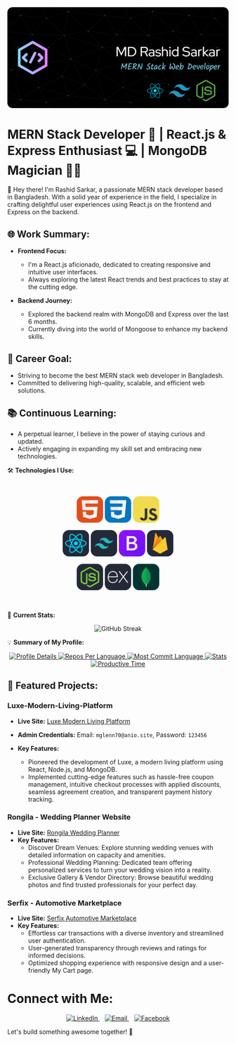 <div align="center">
  <img src="./images/Untitled (6).png" alt="Header">
</div>

# MERN Stack Developer 🚀 | React.js & Express Enthusiast 💻 | MongoDB Magician 🧙‍♂️

👋 Hey there! I'm Rashid Sarkar, a passionate MERN stack developer based in Bangladesh.
With a solid year of experience in the field, I specialize in crafting delightful user experiences using React.js on the frontend and Express on the backend.

## 🌐 Work Summary:

- **Frontend Focus:**

  - I'm a React.js aficionado, dedicated to creating responsive and intuitive user interfaces.
  - Always exploring the latest React trends and best practices to stay at the cutting edge.

- **Backend Journey:**
  - Explored the backend realm with MongoDB and Express over the last 6 months.
  - Currently diving into the world of Mongoose to enhance my backend skills.

## 🚀 Career Goal:

- Striving to become the best MERN stack web developer in Bangladesh.
- Committed to delivering high-quality, scalable, and efficient web solutions.

## 📚 Continuous Learning:

- A perpetual learner, I believe in the power of staying curious and updated.
- Actively engaging in expanding my skill set and embracing new technologies.

<!-- Add more sections or details as needed -->

🛠️ **Technologies I Use:**

<br>
<p align="center">
  <img src="./images/HTML.svg" alt="HTML" width="60"/>
  <img src="./images/CSS.svg" alt="CSS" width="60"/>
  <img src="./images/JavaScript.svg" alt="JavaScript" width="60"/>
</p>

<p align="center">
  <img src="./images/React-Dark.svg" alt="React" width="60"/>
  <img src="./images/TailwindCSS-Dark.svg" alt="Tailwind CSS" width="60"/>
  <img src="./images/Bootstrap.svg" alt="Bootstrap" width="60"/>
  <img src="./images/Firebase-Dark.svg" alt="Firebase" width="60"/>
</p>

<p align="center">
  <img src="./images/NodeJS-Dark.svg" alt="Node.js" width="60"/>
  <img src="./images/ExpressJS-Dark.svg" alt="Express.js" width="60"/>
  <img src="./images/MongoDB.svg" alt="MongoDB" width="60"/>
</p>
<br/>

💼 **Current Stats:**

<div  align="center">
  <img src="https://github-readme-streak-stats.herokuapp.com/?user=rashidsarkar1&theme=onedark&hide_border=true" alt="GitHub Streak" />
</div>

<!-- <div align="center">
  <a href="https://git.io/streak-stats">
    <img src="https://github-readme-streak-stats.herokuapp.com?user=rashidsarkar&theme=prussian" alt="GitHub Streak"/>
  </a>
</div> -->

💡 **Summary of My Profile:**

<div  align="center">
  <a href="http://github-profile-summary-cards.vercel.app/api/cards/profile-details?username=rashidsarkar1&theme=react">
    <img src="http://github-profile-summary-cards.vercel.app/api/cards/profile-details?username=rashidsarkar1&theme=react" alt="Profile Details">
  </a>
  <a href="http://github-profile-summary-cards.vercel.app/api/cards/repos-per-language?username=rashidsarkar1&theme=react">
    <img src="http://github-profile-summary-cards.vercel.app/api/cards/repos-per-language?username=rashidsarkar1&theme=react" alt="Repos Per Language">
  </a>
  <a href="http://github-profile-summary-cards.vercel.app/api/cards/most-commit-language?username=rashidsarkar1&theme=react">
    <img src="http://github-profile-summary-cards.vercel.app/api/cards/most-commit-language?username=rashidsarkar1&theme=react" alt="Most Commit Language">
  </a>
  <a href="http://github-profile-summary-cards.vercel.app/api/cards/stats?username=rashidsarkar1&theme=react">
    <img src="http://github-profile-summary-cards.vercel.app/api/cards/stats?username=rashidsarkar1&theme=react" alt="Stats">
  </a>
  <a href="http://github-profile-summary-cards.vercel.app/api/cards/productive-time?username=rashidsarkar1&theme=react&utcOffset=8">
    <img src="http://github-profile-summary-cards.vercel.app/api/cards/productive-time?username=rashidsarkar1&theme=react&utcOffset=8" alt="Productive Time">
  </a>
</div>

<!-- project -->

## 🚀 Featured Projects:

### Luxe-Modern-Living-Platform

- **Live Site:** [Luxe Modern Living Platform](https://stellar-malasada-952ea2.netlify.app)
- **Admin Credentials:** Email: `mglenn70@anio.site`, Password: `123456`
- **Key Features:**

  - Pioneered the development of Luxe, a modern living platform using React, Node.js, and MongoDB.
  - Implemented cutting-edge features such as hassle-free coupon management, intuitive checkout processes with applied discounts, seamless agreement creation, and transparent payment history tracking.

### Rongila - Wedding Planner Website

- **Live Site:** [Rongila Wedding Planner](https://glittering-tartufo-8f4f75.netlify.app)
- **Key Features:**
  - Discover Dream Venues: Explore stunning wedding venues with detailed information on capacity and amenities.
  - Professional Wedding Planning: Dedicated team offering personalized services to turn your wedding vision into a reality.
  - Exclusive Gallery & Vendor Directory: Browse beautiful wedding photos and find trusted professionals for your perfect day.

### Serfix - Automotive Marketplace

- **Live Site:** [Serfix Automotive Marketplace](https://sunny-klepon-b6a36d.netlify.app)
- **Key Features:**
  - Effortless car transactions with a diverse inventory and streamlined user authentication.
  - User-generated transparency through reviews and ratings for informed decisions.
  - Optimized shopping experience with responsive design and a user-friendly My Cart page.

<!-- ### Educoda - Assignment Management System

- **Live Site:** [Educoda Assignment Management System](https://fanciful-dango-1d1745.netlify.app)
- **Key Features:**
  - Streamlined assignment creation for educators with easy updates and deadline management.
  - Effective submission tracking for students, with timely feedback for an enhanced learning experience.
  - User-friendly experience with secure authentication, responsive design, and filter options. -->

<!-- project -->

# Connect with Me:

<p align="center">
  <a href="https://www.linkedin.com/in/rashidsarkar/" target="_blank">
    <img src="https://img.icons8.com/color/96/000000/linkedin-circled.png" alt="LinkedIn"/>
  </a>
  &nbsp;&nbsp;
  <a href="mailto:rashidsarkar558@gmail.com" target="_blank">
    <img src="https://img.icons8.com/color/96/000000/email.png" alt="Email"/>
  </a>
  &nbsp;&nbsp;
  <a href="https://www.facebook.com/RongilaRashid" target="_blank">
    <img src="https://img.icons8.com/color/96/000000/facebook-circled.png" alt="Facebook"/>
  </a>
</p>

Let's build something awesome together! 💬
